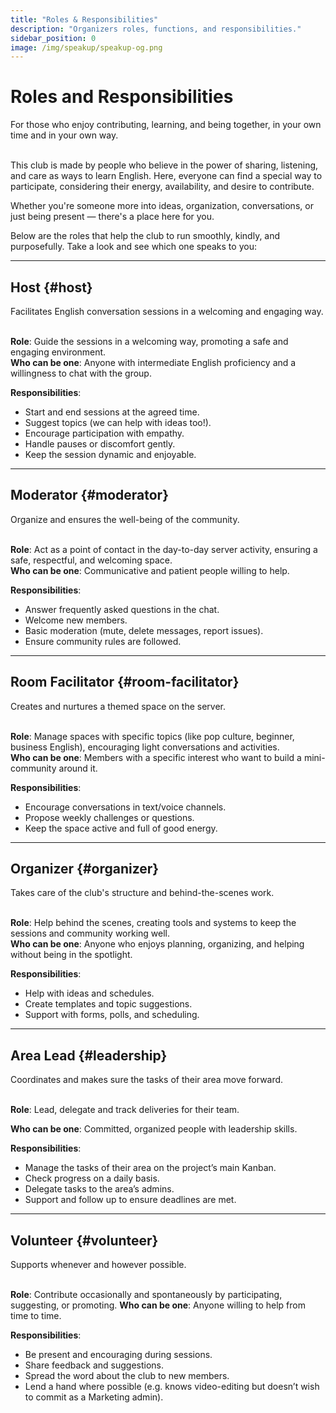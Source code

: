 ```yaml
---
title: "Roles & Responsibilities"
description: "Organizers roles, functions, and responsibilities."
sidebar_position: 0
image: /img/speakup/speakup-og.png
---
```


# Roles and Responsibilities

<div className="alert alert--info" role="alert">For those who enjoy contributing, learning, and being together, in your own time and in your own way.</div>

<br/>

This club is made by people who believe in the power of sharing, listening, and care as ways to learn English. Here, everyone can find a special way to participate, considering their energy, availability, and desire to contribute.

Whether you're someone more into ideas, organization, conversations, or just being present — there's a place here for you.

Below are the roles that help the club to run smoothly, kindly, and purposefully. Take a look and see which one speaks to you:

---

## Host {#host}

<div className="alert alert--info" role="alert">Facilitates English conversation sessions in a welcoming and engaging way.</div>

<br/>

**Role**: Guide the sessions in a welcoming way, promoting a safe and engaging environment.  
**Who can be one**: Anyone with intermediate English proficiency and a willingness to chat with the group.

**Responsibilities**:

- Start and end sessions at the agreed time.
- Suggest topics (we can help with ideas too!).
- Encourage participation with empathy.
- Handle pauses or discomfort gently.
- Keep the session dynamic and enjoyable.

---

## Moderator {#moderator}

<div className="alert alert--info" role="alert">Organize and ensures the well-being of the community.</div>

<br/>

**Role**: Act as a point of contact in the day-to-day server activity, ensuring a safe, respectful, and welcoming space.  
**Who can be one**: Communicative and patient people willing to help.

**Responsibilities**:

- Answer frequently asked questions in the chat.
- Welcome new members.
- Basic moderation (mute, delete messages, report issues).
- Ensure community rules are followed.

---

## Room Facilitator {#room-facilitator}

<div className="alert alert--info" role="alert">Creates and nurtures a themed space on the server.</div>

<br/>

**Role**: Manage spaces with specific topics (like pop culture, beginner, business English), encouraging light conversations and activities.  
**Who can be one**: Members with a specific interest who want to build a mini-community around it.

**Responsibilities**:

- Encourage conversations in text/voice channels.
- Propose weekly challenges or questions.
- Keep the space active and full of good energy.

---

## Organizer {#organizer}

<div className="alert alert--info" role="alert">Takes care of the club's structure and behind-the-scenes work.</div>

<br/>

**Role**: Help behind the scenes, creating tools and systems to keep the sessions and community working well.  
**Who can be one**: Anyone who enjoys planning, organizing, and helping without being in the spotlight.

**Responsibilities**:

- Help with ideas and schedules.
- Create templates and topic suggestions.
- Support with forms, polls, and scheduling.

---

## Area Lead {#leadership}

<div className="alert alert--info" role="alert">Coordinates and makes sure the tasks of their area move forward.</div>

<br/>

**Role**: Lead, delegate and track deliveries for their team.

**Who can be one**: Committed, organized people with leadership skills.

**Responsibilities**:

- Manage the tasks of their area on the project’s main Kanban.
- Check progress on a daily basis.
- Delegate tasks to the area’s admins.
- Support and follow up to ensure deadlines are met.

---

## Volunteer {#volunteer}

<div className="alert alert--info" role="alert">Supports whenever and however possible.</div>

<br/>

**Role**: Contribute occasionally and spontaneously by participating, suggesting, or promoting.
**Who can be one**: Anyone willing to help from time to time.

**Responsibilities**:

- Be present and encouraging during sessions.
- Share feedback and suggestions.
- Spread the word about the club to new members.
- Lend a hand where possible (e.g. knows video-editing but doesn’t wish to commit as a Marketing admin).
